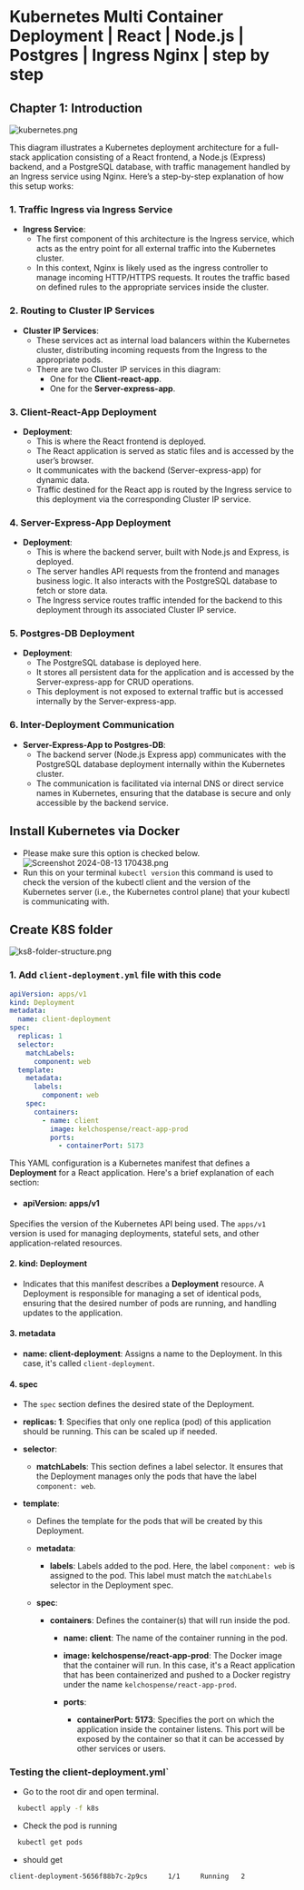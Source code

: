 # Kubernetes Multi Container Deployment | React | Node.js | Postgres | Ingress Nginx | step by step

## Chapter 1: Introduction
![kubernetes.png](kubernetes.png)

This diagram illustrates a Kubernetes deployment architecture for a full-stack application consisting of a React frontend, a Node.js (Express) backend, and a PostgreSQL database, with traffic management handled by an Ingress service using Nginx. Here’s a step-by-step explanation of how this setup works:

### 1. **Traffic Ingress via Ingress Service**
- **Ingress Service**:
    - The first component of this architecture is the Ingress service, which acts as the entry point for all external traffic into the Kubernetes cluster.
    - In this context, Nginx is likely used as the ingress controller to manage incoming HTTP/HTTPS requests. It routes the traffic based on defined rules to the appropriate services inside the cluster.

### 2. **Routing to Cluster IP Services**
- **Cluster IP Services**:
    - These services act as internal load balancers within the Kubernetes cluster, distributing incoming requests from the Ingress to the appropriate pods.
    - There are two Cluster IP services in this diagram:
        - One for the **Client-react-app**.
        - One for the **Server-express-app**.

### 3. **Client-React-App Deployment**
- **Deployment**:
    - This is where the React frontend is deployed.
    - The React application is served as static files and is accessed by the user’s browser.
    - It communicates with the backend (Server-express-app) for dynamic data.
    - Traffic destined for the React app is routed by the Ingress service to this deployment via the corresponding Cluster IP service.

### 4. **Server-Express-App Deployment**
- **Deployment**:
    - This is where the backend server, built with Node.js and Express, is deployed.
    - The server handles API requests from the frontend and manages business logic. It also interacts with the PostgreSQL database to fetch or store data.
    - The Ingress service routes traffic intended for the backend to this deployment through its associated Cluster IP service.

### 5. **Postgres-DB Deployment**
- **Deployment**:
    - The PostgreSQL database is deployed here.
    - It stores all persistent data for the application and is accessed by the Server-express-app for CRUD operations.
    - This deployment is not exposed to external traffic but is accessed internally by the Server-express-app.

### 6. **Inter-Deployment Communication**
- **Server-Express-App to Postgres-DB**:
    - The backend server (Node.js Express app) communicates with the PostgreSQL database deployment internally within the Kubernetes cluster.
    - The communication is facilitated via internal DNS or direct service names in Kubernetes, ensuring that the database is secure and only accessible by the backend service.

## Install Kubernetes via Docker
- Please make sure this option is checked below.
![Screenshot 2024-08-13 170438.png](docker-kubernetes-config.png)
- Run this on your terminal `kubectl version` this command is used to check the version of the kubectl client and the version of the Kubernetes server (i.e., the Kubernetes control plane) that your kubectl is communicating with.

## Create K8S folder
![ks8-folder-structure.png](ks8-folder-structure.png)

### 1. Add `client-deployment.yml` file with this code
```yaml
apiVersion: apps/v1
kind: Deployment
metadata:
  name: client-deployment
spec:
  replicas: 1
  selector:
    matchLabels:
      component: web
  template:
    metadata:
      labels:
        component: web
    spec:
      containers:
        - name: client
          image: kelchospense/react-app-prod
          ports:
            - containerPort: 5173
```
This YAML configuration is a Kubernetes manifest that defines a **Deployment** for a React application. Here's a brief explanation of each section:

- ####  **apiVersion: apps/v1**
Specifies the version of the Kubernetes API being used. The `apps/v1` version is used for managing deployments, stateful sets, and other application-related resources.

#### 2. **kind: Deployment**
- Indicates that this manifest describes a **Deployment** resource. A Deployment is responsible for managing a set of identical pods, ensuring that the desired number of pods are running, and handling updates to the application.

#### 3. **metadata**
- **name: client-deployment**: Assigns a name to the Deployment. In this case, it's called `client-deployment`.

#### 4. **spec**
- The `spec` section defines the desired state of the Deployment.

- **replicas: 1**: Specifies that only one replica (pod) of this application should be running. This can be scaled up if needed.

- **selector**:
  - **matchLabels**: This section defines a label selector. It ensures that the Deployment manages only the pods that have the label `component: web`.

- **template**:
  - Defines the template for the pods that will be created by this Deployment.

  - **metadata**:
    - **labels**: Labels added to the pod. Here, the label `component: web` is assigned to the pod. This label must match the `matchLabels` selector in the Deployment spec.

  - **spec**:
    - **containers**: Defines the container(s) that will run inside the pod.

      - **name: client**: The name of the container running in the pod.

      - **image: kelchospense/react-app-prod**: The Docker image that the container will run. In this case, it's a React application that has been containerized and pushed to a Docker registry under the name `kelchospense/react-app-prod`.

      - **ports**:
        - **containerPort: 5173**: Specifies the port on which the application inside the container listens. This port will be exposed by the container so that it can be accessed by other services or users.
### Testing the client-deployment.yml`
- Go to the root dir and open terminal.
```Bash
  kubectl apply -f k8s 
```
- Check the pod is running
```Bash
  kubectl get pods
```
- should get
```Bash
client-deployment-5656f88b7c-2p9cs     1/1     Running   2               18m
```